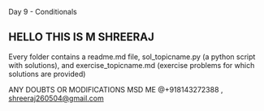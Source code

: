 Day 9 - Conditionals

## HELLO THIS IS M SHREERAJ 

 Every folder contains a readme.md file, sol_topicname.py (a python script with solutions),
  and exercise_topicname.md (exercise problems for which solutions are provided)
  
  

ANY DOUBTS OR MODIFICATIONS MSD ME @+918143272388  , shreeraj260504@gmail.com

